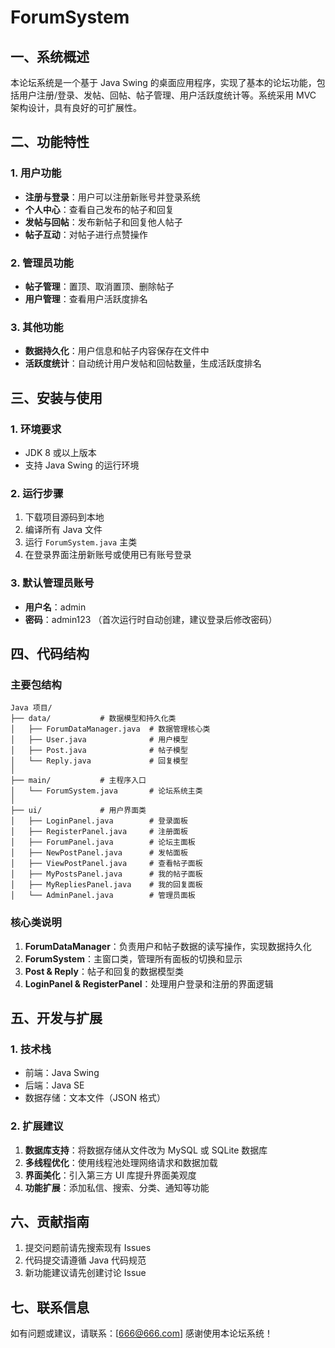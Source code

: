 # ForumSystem

## 一、系统概述

本论坛系统是一个基于 Java Swing 的桌面应用程序，实现了基本的论坛功能，包括用户注册/登录、发帖、回帖、帖子管理、用户活跃度统计等。系统采用 MVC 架构设计，具有良好的可扩展性。
## 二、功能特性 
### 1. 用户功能
- **注册与登录**：用户可以注册新账号并登录系统
- **个人中心**：查看自己发布的帖子和回复
- **发帖与回帖**：发布新帖子和回复他人帖子
- **帖子互动**：对帖子进行点赞操作
### 2. 管理员功能
- **帖子管理**：置顶、取消置顶、删除帖子
- **用户管理**：查看用户活跃度排名
### 3. 其他功能
- **数据持久化**：用户信息和帖子内容保存在文件中
- **活跃度统计**：自动统计用户发帖和回帖数量，生成活跃度排名
## 三、安装与使用
### 1. 环境要求
- JDK 8 或以上版本
- 支持 Java Swing 的运行环境
### 2. 运行步骤
1. 下载项目源码到本地
2. 编译所有 Java 文件
3. 运行 `ForumSystem.java` 主类
4. 在登录界面注册新账号或使用已有账号登录
### 3. 默认管理员账号
- **用户名**：admin
- **密码**：admin123
（首次运行时自动创建，建议登录后修改密码）
## 四、代码结构
### 主要包结构

```plaintext
Java 项目/
├── data/           # 数据模型和持久化类
│   ├── ForumDataManager.java  # 数据管理核心类
│   ├── User.java              # 用户模型
│   ├── Post.java              # 帖子模型
│   └── Reply.java             # 回复模型
│
├── main/           # 主程序入口
│   └── ForumSystem.java       # 论坛系统主类
│
├── ui/             # 用户界面类
│   ├── LoginPanel.java        # 登录面板
│   ├── RegisterPanel.java     # 注册面板
│   ├── ForumPanel.java        # 论坛主面板
│   ├── NewPostPanel.java      # 发帖面板
│   ├── ViewPostPanel.java     # 查看帖子面板
│   ├── MyPostsPanel.java      # 我的帖子面板
│   ├── MyRepliesPanel.java    # 我的回复面板
│   └── AdminPanel.java        # 管理员面板
```

### 核心类说明
1. **ForumDataManager**：负责用户和帖子数据的读写操作，实现数据持久化
2. **ForumSystem**：主窗口类，管理所有面板的切换和显示
3. **Post & Reply**：帖子和回复的数据模型类
4. **LoginPanel & RegisterPanel**：处理用户登录和注册的界面逻辑
## 五、开发与扩展
### 1. 技术栈
- 前端：Java Swing
- 后端：Java SE
- 数据存储：文本文件（JSON 格式）
### 2. 扩展建议
1. **数据库支持**：将数据存储从文件改为 MySQL 或 SQLite 数据库
2. **多线程优化**：使用线程池处理网络请求和数据加载
3. **界面美化**：引入第三方 UI 库提升界面美观度
4.  **功能扩展**：添加私信、搜索、分类、通知等功能
## 六、贡献指南
1. 提交问题前请先搜索现有 Issues
2. 代码提交请遵循 Java 代码规范
3. 新功能建议请先创建讨论 Issue
## 七、联系信息
如有问题或建议，请联系：[666@666.com]  感谢使用本论坛系统！